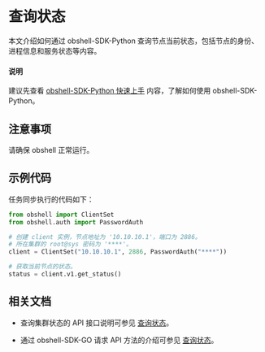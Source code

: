 # 查询状态

本文介绍如何通过 obshell-SDK-Python 查询节点当前状态，包括节点的身份、进程信息和服务状态等内容。

<main id="notice" type='explain'>
  <h4>说明</h4>
  <p>建议先查看 <a href='100.quickstart-of-python.md'>obshell-SDK-Python 快速上手</a> 内容，了解如何使用 obshell-SDK-Python。</p>
</main>

## 注意事项

请确保 obshell 正常运行。

## 示例代码

任务同步执行的代码如下：

```python
from obshell import ClientSet
from obshell.auth import PasswordAuth

# 创建 client 实例，节点地址为 '10.10.10.1'，端口为 2886。
# 所在集群的 root@sys 密码为 '****'。
client = ClientSet("10.10.10.1", 2886, PasswordAuth("****"))

# 获取当前节点的状态。
status = client.v1.get_status()
```

## 相关文档

* 查询集群状态的 API 接口说明可参见 [查询状态](../../400.obshell-api-reference/1600.get-status.md)。

* 通过 obshell-SDK-GO 请求 API 方法的介绍可参见 [查询状态](../200.go/1600.get-status-of-go.md)。
